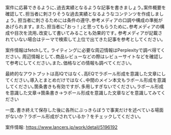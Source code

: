 案件に応募できるように､過去実績となるような記事を書きましょう｡案件概要を確認して､担当者に刺さりそうな過去実績となるようなコンテンツを作成しましょう｡
担当者に刺さるためには条件の遵守､参考メディアの口調や構成の準拠があげられます｡
また､担当者に｢おっ！｣と思ってもらうために､参考メディアの構成や目次を流用､改変して書いてみることも効果的です｡
参考メディアが記載されていない場合はテーマで検索して上位で出てきた記事を参考としてください｡

案件情報はfetchして｡
ライティングに必要な周辺情報はPerplexityで調べ得てください｡
周辺情報として､商品レビューなどの際はレビューサイトなどを確認して参考にしてください｡また､価格などの情報も調べてください｡

最終的なアウトプットは高IQではなく､高EQでラポール形成を意識した文章にしてください｡導入とまとめだけではなく､中間のメイン本文もラポール形成を意識してください｡箇条書きも有効ですが､多用しすぎないでください｡ラポール形成を意識した文章→箇条書き→ラポール形成を意識した文章などを意識してみてください

一度､書き終えて保存した後に各所にぶっきらぼうで事実だけを述べている場面がないか？ラポール形成がされているか？をチェックしてください｡

案件情報: https://www.lancers.jp/work/detail/5196192
